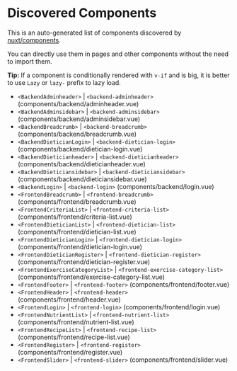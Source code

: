 # Discovered Components

This is an auto-generated list of components discovered by [nuxt/components](https://github.com/nuxt/components).

You can directly use them in pages and other components without the need to import them.

**Tip:** If a component is conditionally rendered with `v-if` and is big, it is better to use `Lazy` or `lazy-` prefix to lazy load.

- `<BackendAdminheader>` | `<backend-adminheader>` (components/backend/adminheader.vue)
- `<BackendAdminsidebar>` | `<backend-adminsidebar>` (components/backend/adminsidebar.vue)
- `<BackendBreadcrumb>` | `<backend-breadcrumb>` (components/backend/breadcrumb.vue)
- `<BackendDieticianLogin>` | `<backend-dietician-login>` (components/backend/dietician-login.vue)
- `<BackendDieticianheader>` | `<backend-dieticianheader>` (components/backend/dieticianheader.vue)
- `<BackendDieticiansidebar>` | `<backend-dieticiansidebar>` (components/backend/dieticiansidebar.vue)
- `<BackendLogin>` | `<backend-login>` (components/backend/login.vue)
- `<FrontendBreadcrumb>` | `<frontend-breadcrumb>` (components/frontend/breadcrumb.vue)
- `<FrontendCriteriaList>` | `<frontend-criteria-list>` (components/frontend/criteria-list.vue)
- `<FrontendDieticianList>` | `<frontend-dietician-list>` (components/frontend/dietician-list.vue)
- `<FrontendDieticianLogin>` | `<frontend-dietician-login>` (components/frontend/dietician-login.vue)
- `<FrontendDieticianRegister>` | `<frontend-dietician-register>` (components/frontend/dietician-register.vue)
- `<FrontendExerciseCategoryList>` | `<frontend-exercise-category-list>` (components/frontend/exercise-category-list.vue)
- `<FrontendFooter>` | `<frontend-footer>` (components/frontend/footer.vue)
- `<FrontendHeader>` | `<frontend-header>` (components/frontend/header.vue)
- `<FrontendLogin>` | `<frontend-login>` (components/frontend/login.vue)
- `<FrontendNutrientList>` | `<frontend-nutrient-list>` (components/frontend/nutrient-list.vue)
- `<FrontendRecipeList>` | `<frontend-recipe-list>` (components/frontend/recipe-list.vue)
- `<FrontendRegister>` | `<frontend-register>` (components/frontend/register.vue)
- `<FrontendSlider>` | `<frontend-slider>` (components/frontend/slider.vue)
